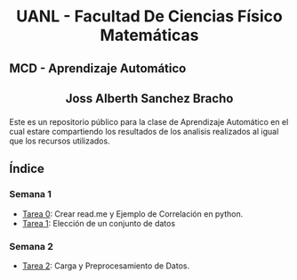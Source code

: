 # <p align="center">UANL  - Facultad De Ciencias Físico Matemáticas

## MCD - Aprendizaje Automático 

## <p align="center">Joss Alberth Sanchez Bracho
Este es un repositorio público para la clase de Aprendizaje Automático en el cual estare compartiendo los resultados de los analisis realizados al igual que los recursos utilizados. 

## Índice 

### Semana 1
- [Tarea 0](Semana01/Tarea0.ipynb): Crear read.me y Ejemplo de Correlación  en python.
- [Tarea 1](Semana01/Tarea1.md): Elección de un conjunto de datos

### Semana 2
- [Tarea 2](Semana02/Tarea02.ipynb): Carga y Preprocesamiento de Datos.

